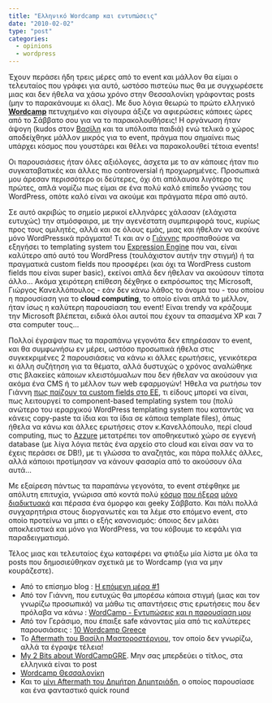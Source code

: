```yaml
---
title: "Ελληνικό Wordcamp και εντυπώσεις"
date: "2010-02-02"
type: "post"
categories:
  - opinions
  - wordpress
---
```


Έχουν περάσει ήδη τρεις μέρες από το event και μάλλον θα είμαι ο τελευταίος που γράφει για αυτό, ωστόσο πιστεύω πως θα με συγχωρέσετε μιας και δεν ήθελα να χάσω χρόνο στην Θεσσαλονίκη γράφοντας posts (μην το παρακάνουμε κι όλας). Με δυο λόγια θεωρώ το πρώτο ελληνικό [**Wordcamp**](http://wordcamp.gr/ "Greek Wordcamp") πετυχημένο και σίγουρα άξιζε να αφιερώσεις κάποιες ώρες από το Σάββατο σου για να το παρακολουθήσεις! Η οργάνωση ήταν άψογη (kudos στον [Βασίλη](http://creativeg.gr/ "Βασίλης Κανονίδης") και τα υπόλοιπα παιδιά) ενώ τελικά ο χώρος αποδείχθηκε μάλλον μικρός για το event, πράγμα που σημαίνει πως υπάρχει κόσμος που γουστάρει και θέλει να παρακολουθεί τέτοια events!

Οι παρουσιάσεις ήταν όλες αξιόλογες, άσχετα με το αν κάποιες ήταν πιο συγκαταβατικές και άλλες πιο controversial ή προχωρημένες. Προσωπικά μου άρεσαν περισσότερο οι δεύτερες, όχι ότι απόλαυσα λιγότερο τις πρώτες, απλά νομίζω πως είμαι σε ένα πολύ καλό επίπεδο γνώσης του WordPress, οπότε καλό είναι να ακούμε και πράγματα πέρα από αυτό.

Σε αυτό ακριβώς το σημείο μερικοί ελληνάρες χάλασαν (ελάχιστα ευτυχώς) την ατμόσφαιρα, με την αγενέστατη συμπεριφορά τους, κυρίως προς τους ομιλητές, αλλά και σε όλους εμάς, μιας και ήθελαν να ακούνε μόνο WordPressικά πράγματα! Τι και αν ο [Γιάννης](http://el.porcupine.gr/ "Porcupine Colors") προσπαθούσε να εξηγήσει το templating system του [Expression Engine](http://expressionengine.com/ "Expression Engine") που ναι, είναι καλύτερο από αυτό του WordPress (τουλάχιστον αυτήν την στιγμή) ή τα πραγματικά custom fields που προσφέρει (και όχι τα WordPress custom fields που είναι super basic), εκείνοι απλά δεν ήθελαν να ακούσουν τίποτα άλλο... Ακόμα χειρότερη επίθεση δέχθηκε ο εκπρόσωπος της Microsoft, Γιώργος Κανελλόπουλος - εάν δεν κάνω λάθος το όνομα του - του οποίου η παρουσίαση για το **cloud computing**, το οποίο είναι απλά το μέλλον, ήταν ίσως η καλύτερη παρουσίαση του event! Είναι trendy να κράζουμε την Microsoft βλέπεται, ειδικά όλοι αυτοί που έχουν τα σπασμένα XP και 7 στα computer τους...

Πολλοί έγραψαν πως τα παραπάνω γεγονότα δεν επηρέασαν το event, και θα συμφωνήσω εν μέρει, ωστόσο προσωπικά ήθελα στις συγκεκριμένες 2 παρουσιάσεις να κάνω κι άλλες ερωτήσεις, γενικότερα κι άλλη συζήτηση για τα θέματα, αλλά δυστυχώς ο χρόνος αναλώθηκε στις βλακείες κάποιων κλειστόμυαλων που δεν ήθελαν να ακούσουν για ακόμα ένα CMS ή το μέλλον των web εφαρμογών! Ήθελα να ρωτήσω τον Γιάννη [πως παίζουν τα custom fields στο ΕΕ](http://expressionengine.com/docs/cp/admin/weblog_administration/custom_fields_edit.html "Expression Engine Custom Fields"), τι είδους μπορεί να είναι, πως λειτουργεί το component-based templating system του (πολύ ανώτερο του ιεραρχικού WordPress templating system που καταντάς να κάνεις copy-paste τα ίδια και τα ίδια σε κάποια template files), όπως ήθελα να κάνω και άλλες ερωτήσεις στον κ.Κανελλόπουλο, περί cloud computing, πως το [Azzure](http://www.microsoft.com/windowsazure/ "Windows Azzure") μετατρέπει τον αποθηκευτικό χώρο σε εγγενή database (με λίγα λόγια πετάς ένα αρχείο στο cloud και είναι σαν να το έχεις περάσει σε DB!), με τι γλώσσα το αναζητάς, και πάρα πολλές άλλες, αλλά κάποιοι προτίμησαν να κάνουν φασαρία από το ακούσουν όλα αυτά...

Με εξαίρεση πάντως τα παραπάνω γεγονότα, το event στέφθηκε με απόλυτη επιτυχία, γνώρισα από κοντά πολύ [κόσμο](http://theportraitofageek.com/blog/ "The portait of a geek") [που ήξερα](http://twitter.com/Basilakis "Basilakis") [μόνο διαδικτυακά](http://socialwhale.com/ "Social Whale") και πέρασα ένα όμορφο και geeky Σάββατο. Και πάλι πολλά συγχαρητήρια στους διοργανωτές και τα λέμε στο επόμενο event, στο οποίο προτείνω να μπει ο εξής κανονισμός: όποιος δεν μιλάει αποκλειστικά και μόνο για WordPress, να του κόβουμε το κεφάλι για παραδειγματισμό.

Τέλος μιας και τελευταίος έχω καταφέρει να φτιάξω μία λίστα με όλα τα posts που δημοσιεύθηκαν σχετικά με το Wordcamp (για να μην κουράζεστε).

- Από το επίσημο blog : [Η επόμενη μέρα #1](http://wordcamp.gr/%CE%B7-%CE%B5%CF%80%CF%8C%CE%BC%CE%B5%CE%BD%CE%B7-%CE%BC%CE%AD%CF%81%CE%B1/ "Η επόμενη μέρα #1")
- Από τον Γιάννη, που ευτυχώς θα μπορέσω κάποια στιγμή (μιας και τον γνωρίζω προσωπικά) να μάθω τις απαντήσεις στις ερωτήσεις που δεν πρόλαβα να κάνω : [WordCamp - Εντυπώσεις και η παρουσίαση μου](http://el.porcupine.gr/web-design/comments/wordcamp-the-aftermath/ "Porcupine Colors - WordCamp - Εντυπώσεις και η παρουσίαση μου")
- Από τον Γεράσιμο, που έπαιξε safe κάνοντας μία από τις καλύτερες παρουσιάσεις : [10 Wordcamp Greece](http://theportraitofageek.com/blog/?p=796 "1o Wordcamp Greece")
- Το [Aftermath του Βασίλη Μαστοροστέργιου](http://www.gnomon-design.gr/blog/wordcamp-greece-the-aftermath/ "Wordcamp Greece – The Aftermath"), τον οποίο δεν γνωρίζω, αλλά τα έγραψε τέλεια!
- [My 2 Bits about WordCampGRE](http://weirdal.thecompany.gr/geekstuff/my-2-bits-about-wordcampgre/ "My 2 Bits about WordCampGRE"). Μην σας μπερδεύει ο τίτλος, στα ελληνικά είναι το post
- [Wordcamp Θεσσαλονίκη](http://argos.wordpress.com/2010/02/01/wordcampgre/ "Wordcamp Θεσσαλονίκη")
- Και το [μίνι Aftermath του Δημήτρη Δημητριάδη](http://www.insideabox.gr/wordcamp-greece/ "WordCamp Greece – miniaftermath"), ο οποίος παρουσίασε και ένα φανταστικό quick round
